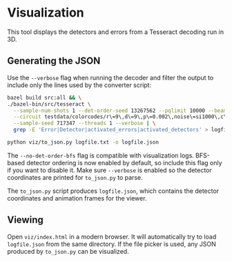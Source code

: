 # Visualization

This tool displays the detectors and errors from a Tesseract decoding run in 3D.

## Generating the JSON

Use the `--verbose` flag when running the decoder and filter the output to
include only the lines used by the converter script:

```bash
bazel build src:all && \
./bazel-bin/src/tesseract \
  --sample-num-shots 1 --det-order-seed 13267562 --pqlimit 10000 --beam 1 --num-det-orders 20 \
  --circuit testdata/colorcodes/r\=9\,d\=9\,p\=0.002\,noise\=si1000\,c\=superdense_color_code_X\,q\=121\,gates\=cz.stim \
  --sample-seed 717347 --threads 1 --verbose | \
  grep -E 'Error|Detector|activated_errors|activated_detectors' > logfile.txt

python viz/to_json.py logfile.txt -o logfile.json
```


The `--no-det-order-bfs` flag is compatible with visualization logs. BFS-based
detector ordering is now enabled by default, so include this flag only if you
want to disable it. Make sure `--verbose` is enabled so the detector
coordinates are printed for `to_json.py` to parse.

The `to_json.py` script produces `logfile.json`, which contains the detector
coordinates and animation frames for the viewer.

## Viewing

Open `viz/index.html` in a modern browser. It will automatically try to load
`logfile.json` from the same directory. If the file picker is used, any JSON
produced by `to_json.py` can be visualized.
